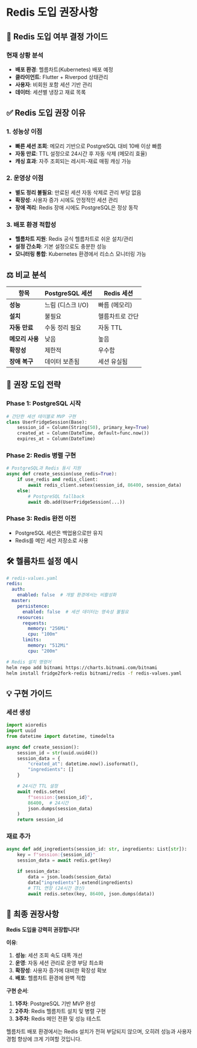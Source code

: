 # Redis 도입 권장사항

## 🤔 Redis 도입 여부 결정 가이드

### 현재 상황 분석
- **배포 환경**: 헬름차트(Kubernetes) 배포 예정
- **클라이언트**: Flutter + Riverpod 상태관리
- **사용자**: 비회원 포함 세션 기반 관리
- **데이터**: 세션별 냉장고 재료 목록

## ✅ Redis 도입 권장 이유

### 1. 성능상 이점
- **빠른 세션 조회**: 메모리 기반으로 PostgreSQL 대비 10배 이상 빠름
- **자동 만료**: TTL 설정으로 24시간 후 자동 삭제 (메모리 효율)
- **캐싱 효과**: 자주 조회되는 레시피-재료 매핑 캐싱 가능

### 2. 운영상 이점
- **별도 정리 불필요**: 만료된 세션 자동 삭제로 관리 부담 없음
- **확장성**: 사용자 증가 시에도 안정적인 세션 관리
- **장애 격리**: Redis 장애 시에도 PostgreSQL은 정상 동작

### 3. 배포 환경 적합성
- **헬름차트 지원**: Redis 공식 헬름차트로 쉬운 설치/관리
- **설정 간소화**: 기본 설정으로도 충분한 성능
- **모니터링 통합**: Kubernetes 환경에서 리소스 모니터링 가능

## ⚖️ 비교 분석

| 항목 | PostgreSQL 세션 | Redis 세션 |
|------|----------------|-----------|
| **성능** | 느림 (디스크 I/O) | 빠름 (메모리) |
| **설치** | 불필요 | 헬름차트로 간단 |
| **자동 만료** | 수동 정리 필요 | 자동 TTL |
| **메모리 사용** | 낮음 | 높음 |
| **확장성** | 제한적 | 우수함 |
| **장애 복구** | 데이터 보존됨 | 세션 유실됨 |

## 🎯 권장 도입 전략

### Phase 1: PostgreSQL 시작
```python
# 간단한 세션 테이블로 MVP 구현
class UserFridgeSession(Base):
    session_id = Column(String(50), primary_key=True)
    created_at = Column(DateTime, default=func.now())
    expires_at = Column(DateTime)
```

### Phase 2: Redis 병렬 구현
```python
# PostgreSQL과 Redis 동시 지원
async def create_session(use_redis=True):
    if use_redis and redis_client:
        await redis_client.setex(session_id, 86400, session_data)
    else:
        # PostgreSQL fallback
        await db.add(UserFridgeSession(...))
```

### Phase 3: Redis 완전 이전
- PostgreSQL 세션은 백업용으로만 유지
- Redis를 메인 세션 저장소로 사용

## 🛠️ 헬름차트 설정 예시

```yaml
# redis-values.yaml
redis:
  auth:
    enabled: false  # 개발 환경에서는 비활성화
  master:
    persistence:
      enabled: false  # 세션 데이터는 영속성 불필요
    resources:
      requests:
        memory: "256Mi"
        cpu: "100m"
      limits:
        memory: "512Mi"
        cpu: "200m"
```

```bash
# Redis 설치 명령어
helm repo add bitnami https://charts.bitnami.com/bitnami
helm install fridge2fork-redis bitnami/redis -f redis-values.yaml
```

## 💡 구현 가이드

### 세션 생성
```python
import aioredis
import uuid
from datetime import datetime, timedelta

async def create_session():
    session_id = str(uuid.uuid4())
    session_data = {
        "created_at": datetime.now().isoformat(),
        "ingredients": []
    }

    # 24시간 TTL 설정
    await redis.setex(
        f"session:{session_id}",
        86400,  # 24시간
        json.dumps(session_data)
    )
    return session_id
```

### 재료 추가
```python
async def add_ingredients(session_id: str, ingredients: List[str]):
    key = f"session:{session_id}"
    session_data = await redis.get(key)

    if session_data:
        data = json.loads(session_data)
        data["ingredients"].extend(ingredients)
        # TTL 연장 (24시간 갱신)
        await redis.setex(key, 86400, json.dumps(data))
```

## 🚀 최종 권장사항

**Redis 도입을 강력히 권장합니다!**

**이유**:
1. **성능**: 세션 조회 속도 대폭 개선
2. **운영**: 자동 세션 관리로 운영 부담 최소화
3. **확장성**: 사용자 증가에 대비한 확장성 확보
4. **배포**: 헬름차트 환경에 완벽 적합

**구현 순서**:
1. **1주차**: PostgreSQL 기반 MVP 완성
2. **2주차**: Redis 헬름차트 설치 및 병렬 구현
3. **3주차**: Redis 메인 전환 및 성능 테스트

헬름차트 배포 환경에서는 Redis 설치가 전혀 부담되지 않으며, 오히려 성능과 사용자 경험 향상에 크게 기여할 것입니다.